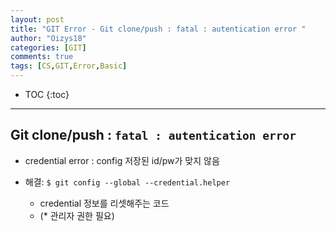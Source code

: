 ```yaml
---
layout: post
title: "GIT Error - Git clone/push : fatal : autentication error "
author: "Oizys18"
categories: [GIT]
comments: true
tags: [CS,GIT,Error,Basic]
---
```

* TOC
{:toc}
* * *

## Git clone/push : `fatal : autentication error` 
- credential error : config 저장된 id/pw가 맞지 않음

- 해결:
`$ git config --global --credential.helper`
  - credential 정보를 리셋해주는 코드
  - (* 관리자 권한 필요)